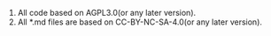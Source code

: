 <!--
 * @Github: https://github.com/Certseeds/CS309_dboj_judge_System
 * @Organization: SUSTech
 * @Author: nanoseeds
 * @Date: 2020-11-24 13:08:54
 * @LastEditors: nanoseeds
 * @LastEditTime: 2020-11-24 15:01:48
 -->

1. All code based on AGPL3.0(or any later version).
2. All *.md files are based on CC-BY-NC-SA-4.0(or any later version).
